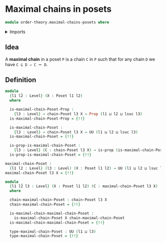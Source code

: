 # Maximal chains in posets

```agda
module order-theory.maximal-chains-posets where
```

<details><summary>Imports</summary>

```agda
open import foundation.propositions
open import foundation.universe-levels

open import order-theory.chains-posets
open import order-theory.maximal-chains-preorders
open import order-theory.posets
```

</details>

## Idea

A **maximal chain** in a poset `P` is a chain `C` in `P` such that for any chain
`D` we have `C ⊆ D ⇒ C ＝ D`.

## Definition

```agda
module _
  {l1 l2 : Level} (X : Poset l1 l2)
  where

  is-maximal-chain-Poset-Prop :
    {l3 : Level} → chain-Poset l3 X → Prop (l1 ⊔ l2 ⊔ lsuc l3)
  is-maximal-chain-Poset-Prop = {!!}

  is-maximal-chain-Poset :
    {l3 : Level} → chain-Poset l3 X → UU (l1 ⊔ l2 ⊔ lsuc l3)
  is-maximal-chain-Poset = {!!}

  is-prop-is-maximal-chain-Poset :
    {l3 : Level} (C : chain-Poset l3 X) → is-prop (is-maximal-chain-Poset C)
  is-prop-is-maximal-chain-Poset = {!!}

maximal-chain-Poset :
  {l1 l2 : Level} (l3 : Level) (X : Poset l1 l2) → UU (l1 ⊔ l2 ⊔ lsuc l3)
maximal-chain-Poset l3 X = {!!}

module _
  {l1 l2 l3 : Level} (X : Poset l1 l2) (C : maximal-chain-Poset l3 X)
  where

  chain-maximal-chain-Poset : chain-Poset l3 X
  chain-maximal-chain-Poset = {!!}

  is-maximal-chain-maximal-chain-Poset :
    is-maximal-chain-Poset X chain-maximal-chain-Poset
  is-maximal-chain-maximal-chain-Poset = {!!}

  type-maximal-chain-Poset : UU (l1 ⊔ l3)
  type-maximal-chain-Poset = {!!}
```
